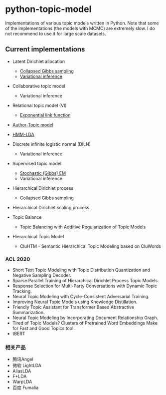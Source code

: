 python-topic-model
==================

Implementations of various topic models written in Python. Note that some of the implementations (the models with MCMC) are extremely slow. I do not recommend to use it for large scale datasets.

Current implementations
-----------------------

* Latent Dirichlet allocation
  * [Collapsed Gibbs sampling](http://nbviewer.jupyter.org/github/arongdari/python-topic-model/blob/master/notebook/LDA_example.ipynb)
  * [Variational inference](http://nbviewer.jupyter.org/github/arongdari/python-topic-model/blob/master/notebook/LDA_example.ipynb)
* Collaborative topic model
  * Variational inference
* Relational topic model (VI)
  * [Exponential link function](http://nbviewer.jupyter.org/github/arongdari/python-topic-model/blob/master/notebook/RelationalTopicModel_example.ipynb)
* [Author-Topic model](http://nbviewer.jupyter.org/github/arongdari/python-topic-model/blob/master/notebook/AuthorTopicModel_example.ipynb)
* [HMM-LDA](http://nbviewer.jupyter.org/github/arongdari/python-topic-model/blob/master/notebook/HMM_LDA_example.ipynb)
* Discrete infinite logistic normal (DILN)
  * Variational inference
* Supervised topic model
  * [Stochastic (Gibbs) EM](http://nbviewer.jupyter.org/github/arongdari/python-topic-model/blob/master/notebook/SupervisedTopicModel_example.ipynb)
  * Variational inference
* Hierarchical Dirichlet process
  * Collapsed Gibbs sampling
* Hierarchical Dirichlet scaling process

* Topic Balance
  * Topic Balancing with Additive Regularization of Topic Models
* Hierarchical Topic Model
  * CluHTM - Semantic Hierarchical Topic Modeling based on CluWords


### ACL 2020
+ Short Text Topic Modeling with Topic Distribution Quantization and Negative Sampling Decoder.
+ Sparse Parallel Training of Hierarchical Dirichlet Process Topic Models.
+ Response Selection for Multi-Party Conversations with Dynamic Topic Tracking.
+ Neural Topic Modeling with Cycle-Consistent Adversarial Training.
+ Improving Neural Topic Models using Knowledge Distillation.
+ Friendly Topic Assistant for Transformer Based Abstractive Summarization.
+ Neural Topic Modeling by Incorporating Document Relationship Graph.
+ Tired of Topic Models? Clusters of Pretrained Word Embeddings Make for Fast and Good Topics too!.
+ tBERT


### 相关产品
+ 腾讯Angel
+ 微软 LightLDA
+ AliasLDA
+ F+LDA
+ WarpLDA
+ 百度 Fumalia